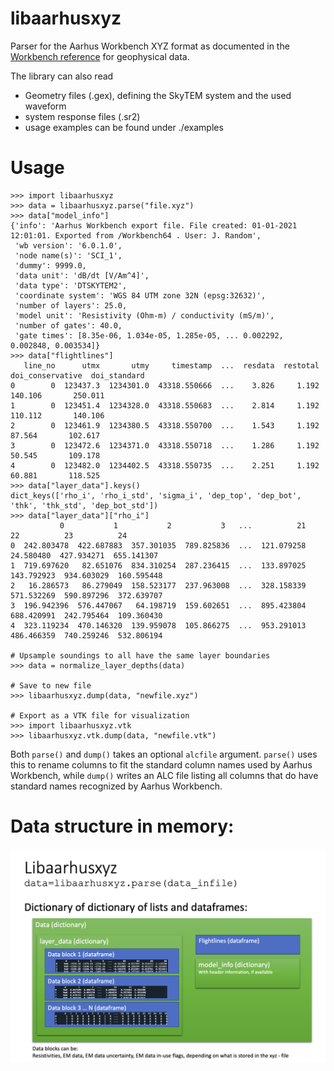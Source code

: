 # libaarhusxyz

Parser for the Aarhus Workbench XYZ format as documented in the [Workbench reference](http://www.hgg.geo.au.dk/HGGSoftware/workbench/Workbench_A-Z_reference.pdf) for geophysical data.




The library can also read
- Geometry files (.gex), defining the SkyTEM system and the used waveform
- system response files (.sr2)
- usage examples can be found under ./examples  




# Usage

    >>> import libaarhusxyz
    >>> data = libaarhusxyz.parse("file.xyz")
    >>> data["model_info"]
    {'info': 'Aarhus Workbench export file. File created: 01-01-2021 12:01:01. Exported from /Workbench64 . User: J. Random',
     'wb version': '6.0.1.0',
     'node name(s)': 'SCI_1',
     'dummy': 9999.0,
     'data unit': 'dB/dt [V/Am^4]',
     'data type': 'DTSKYTEM2',
     'coordinate system': 'WGS 84 UTM zone 32N (epsg:32632)',
     'number of layers': 25.0,
     'model unit': 'Resistivity (Ohm-m) / conductivity (mS/m)',
     'number of gates': 40.0,
     'gate times': [8.35e-06, 1.034e-05, 1.285e-05, ... 0.002292, 0.002848, 0.003534]}
    >>> data["flightlines"]
       line_no      utmx       utmy     timestamp  ...  resdata  restotal  doi_conservative  doi_standard
    0        0  123437.3  1234301.0  43318.550666  ...    3.826     1.192           140.106       250.011
    1        0  123451.4  1234328.0  43318.550683  ...    2.814     1.192           110.112       140.106
    2        0  123461.9  1234380.5  43318.550700  ...    1.543     1.192            87.564       102.617
    3        0  123472.6  1234371.0  43318.550718  ...    1.286     1.192            50.545       109.178
    4        0  123482.0  1234402.5  43318.550735  ...    2.251     1.192            60.881       118.525
    >>> data["layer_data"].keys()
    dict_keys(['rho_i', 'rho_i_std', 'sigma_i', 'dep_top', 'dep_bot', 'thk', 'thk_std', 'dep_bot_std'])
    >>> data["layer_data"]["rho_i"]
               0           1           2           3   ...          21          22          23          24
    0  242.803478  422.687883  357.301035  789.825836  ...  121.079258   24.580480  427.934271  655.141307
    1  719.697620   82.651076  834.310254  287.236415  ...  133.897025  143.792923  934.603029  160.595448
    2   16.286573   86.279049  158.523177  237.963008  ...  328.158339  571.532269  590.897296  372.639707
    3  196.942396  576.447067   64.198719  159.602651  ...  895.423804  688.420991  242.795464  109.360430
    4  323.119234  470.146320  139.959078  105.866275  ...  953.291013  486.466359  740.259246  532.806194

    # Upsample soundings to all have the same layer boundaries
    >>> data = normalize_layer_depths(data)

    # Save to new file
    >>> libaarhusxyz.dump(data, "newfile.xyz")
    
    # Export as a VTK file for visualization
    >>> import libaarhusxyz.vtk
    >>> libaarhusxyz.vtk.dump(data, "newfile.vtk")

Both `parse()` and `dump()` takes an optional `alcfile` argument. `parse()` uses this to rename columns to fit the standard column names used by Aarhus Workbench, while `dump()` writes an ALC file listing all columns that do have standard names recognized by Aarhus Workbench.

# Data structure in memory:
![data structure](https://github.com/emerald-geomodelling/libaarhusxyz/blob/master/example/libaarhus.png)
